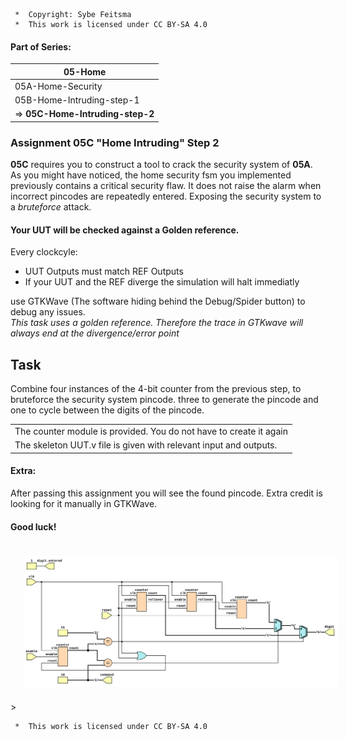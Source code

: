 ```
 *  Copyright: Sybe Feitsma
 *  This work is licensed under CC BY-SA 4.0 
```

#### Part of Series:
  | 05-Home |
  | --------------------- |
  | 05A-Home-Security |
  | 05B-Home-Intruding-step-1 |
  | => **05C-Home-Intruding-step-2** |

 
### Assignment 05C "Home Intruding" Step 2

  **05C** requires you to construct a tool to crack the security system of **05A**. As you might have noticed, the home security fsm you implemented previously contains a critical security flaw. It does not raise the alarm when incorrect pincodes are repeatedly entered. Exposing the security system to a *bruteforce* attack.

  
#### Your UUT will be checked against a Golden reference. 
  Every clockcyle:

  - UUT Outputs must match REF Outputs
  - If your UUT and the REF diverge the simulation will halt immediatly

  use GTKWave (The software hiding behind the Debug/Spider button) to debug any issues.\
  *This task uses a golden reference. Therefore the trace in GTKwave will always end at the divergence/error point*

  ## Task
  Combine four instances of the 4-bit counter from the previous step, to bruteforce the security system pincode. three to generate the pincode and one to cycle between the digits of the pincode.

  | |
  | -- |
  | The counter module is provided. You do not have to create it again |
  | The skeleton UUT.v file is given with relevant input and outputs. |

  #### Extra:

  After passing this assignment you will see the found pincode. Extra credit is looking for it manually in GTKWave.

  #### Good luck!

<img src="diagram.svg" style="background-color:white;margin:20px;max-width:100%;">>

```
 *  This work is licensed under CC BY-SA 4.0 
```